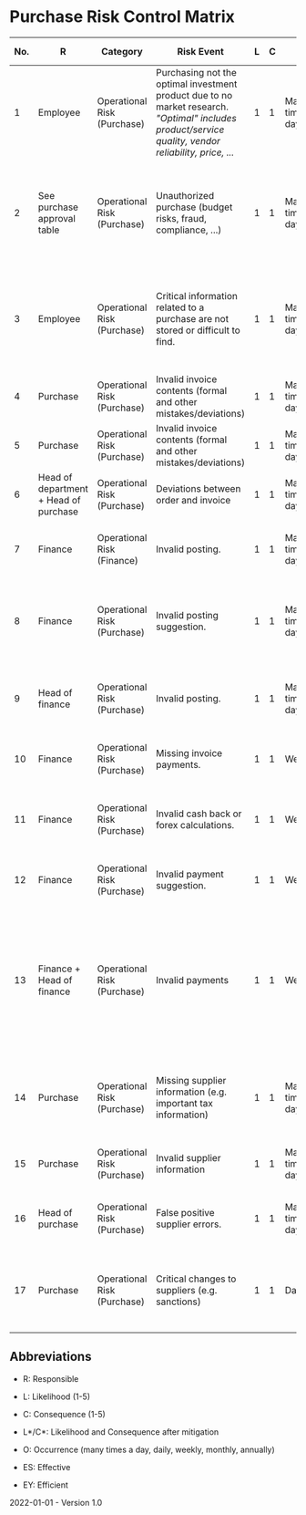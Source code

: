 # Purchase Risk Control Matrix

| No.  | R                                      | Category                    | Risk Event                                                   | L    | C    | O                | Cause | Mitigation Type              | Mitigation Strategy                                          | L*   | C*   | Changes | Comments | ES   | EY   | Evidences |
| ---- | -------------------------------------- | --------------------------- | ------------------------------------------------------------ | ---- | ---- | ---------------- | ----- | ---------------------------- | ------------------------------------------------------------ | ---- | ---- | ------- | -------- | ---- | ---- | --------- |
| 1    | Employee                               | Operational Risk (Purchase) | Purchasing not the optimal investment product due to no market research. *"Optimal" includes product/service quality, vendor reliability, price, ...* | 1    | 1    | Many times a day |       | Preventing (Manual)          | Compare products and vendors                                 | 1    | 1    |         |          | yes  | yes  |           |
| 2    | See purchase approval table            | Operational Risk (Purchase) | Unauthorized purchase (budget risks, fraud, compliance, ...) | 1    | 1    | Many times a day |       | Preventing (Manual)          | Authorize purchases according to the purchase approval table. This functions as control and separation of responsibilities. | 1    | 1    |         |          | yes  | yes  |           |
| 3    | Employee                               | Operational Risk (Purchase) | Critical information related to a purchase are not stored or difficult to find. | 1    | 1    | Many times a day |       | Preventing (Manual & System) | Documents and important information related to a purchase are stored in the IT system referring the purchase. | 1    | 1    |         |          | yes  | yes  |           |
| 4    | Purchase                               | Operational Risk (Purchase) | Invalid invoice contents (formal and other mistakes/deviations) | 1    | 1    | Many times a day |       | Preventing (System)          | Automatic IT system checks.                                  | 1    | 1    |         |          | yes  | yes  |           |
| 5    | Purchase                               | Operational Risk (Purchase) | Invalid invoice contents (formal and other mistakes/deviations) | 1    | 1    | Many times a day |       | Preventing (Manual)          | Additional manual invoice approval by purchase clerk.        | 1    | 1    |         |          | yes  | yes  |           |
| 6    | Head of department  + Head of purchase | Operational Risk (Purchase) | Deviations between order and invoice                         | 1    | 1    | Many times a day |       | Preventing (Manual)          | Approval by responsible staff.                               | 1    | 1    |         |          | yes  | yes  |           |
| 7    | Finance                                | Operational Risk (Finance)  | Invalid posting.                                             | 1    | 1    | Many times a day |       | Preventing (System)          | The IT system generates an automatic posting suggestion.     | 1    | 1    |         |          | yes  | yes  |           |
| 8    | Finance                                | Operational Risk (Purchase) | Invalid posting suggestion.                                  | 1    | 1    | Many times a day |       | Preventing (Manual)          | The accountant can adjust the posting suggestion from the IT system. | 1    | 1    |         |          | yes  | yes  |           |
| 9    | Head of finance                        | Operational Risk (Purchase) | Invalid posting.                                             | 1    | 1    | Many times a day |       | Preventing (System & Manual) | The head of finance checks a selection invoice postings randomly. | 1    | 1    |         |          | yes  | yes  |           |
| 10   | Finance                                | Operational Risk (Purchase) | Missing invoice payments.                                    | 1    | 1    | Weekly           |       | Preventing (System)          | The IT system generates a list of invoices for payment.      | 1    | 1    |         |          | yes  | yes  |           |
| 11   | Finance                                | Operational Risk (Purchase) | Invalid cash back or forex calculations.                     | 1    | 1    | Weekly           |       | Preventing (System)          | The IT system automatically calculates the cash back or forex differences. | 1    | 1    |         |          | yes  | yes  |           |
| 12   | Finance                                | Operational Risk (Purchase) | Invalid payment suggestion.                                  | 1    | 1    | Weekly           |       | Preventing (Manual)          | The accountant can add or remove payments.                   | 1    | 1    |         |          | yes  | yes  |           |
| 13   | Finance + Head of finance              | Operational Risk (Purchase) | Invalid payments                                             | 1    | 1    | Weekly           |       | Preventing (System & Manual) | Both accountant and head of finance approve the payments. The payment list shows which invoices got manually added, excluded and adjusted. | 1    | 1    |         |          | yes  | yes  |           |
| 14   | Purchase                               | Operational Risk (Purchase) | Missing supplier information (e.g. important tax information) | 1    | 1    | Many times a day |       | Preventing (System)          | The IT system requires mandatory information before invoices can be created for a supplier. | 1    | 1    |         |          | yes  | yes  |           |
| 15   | Purchase                               | Operational Risk (Purchase) | Invalid supplier information                                 | 1    | 1    | Many times a day |       | Preventing (System)          | The IT system performs automatic checks.                     | 1    | 1    |         |          | yes  | yes  |           |
| 16   | Head of purchase                       | Operational Risk (Purchase) | False positive supplier errors.                              | 1    | 1    | Many times a day |       | Preventing (Manual)          | Manual supplier approval by head of purchase                 | 1    | 1    |         |          | yes  | yes  |           |
| 17   | Purchase                               | Operational Risk (Purchase) | Critical changes to suppliers (e.g. sanctions)               | 1    | 1    | Daily            |       | Preventing (System)          | The IT system automatically checks suppliers against sanction lists every day. | 1    | 1    |         |          | yes  | yes  |           |

## Abbreviations

* R: Responsible

* L: Likelihood (1-5)

* C: Consequence (1-5)

* L\*/C\*: Likelihood and Consequence after mitigation

* O: Occurrence (many times a day, daily, weekly, monthly, annually)

* ES: Effective

* EY: Efficient

  

2022-01-01 - Version 1.0
